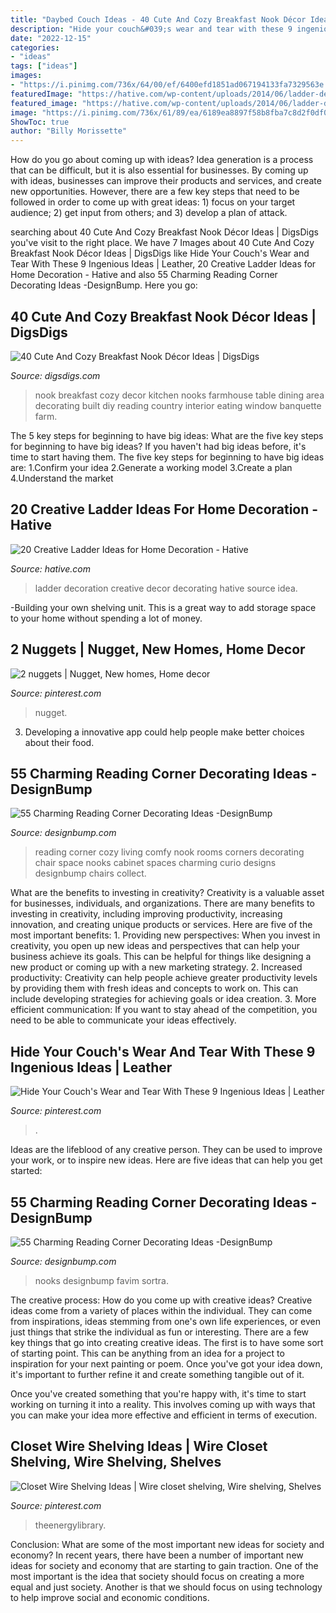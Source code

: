 ```yaml
---
title: "Daybed Couch Ideas - 40 Cute And Cozy Breakfast Nook Décor Ideas"
description: "Hide your couch&#039;s wear and tear with these 9 ingenious ideas"
date: "2022-12-15"
categories:
- "ideas"
tags: ["ideas"]
images:
- "https://i.pinimg.com/736x/64/00/ef/6400efd1851ad067194133fa7329563e.jpg"
featuredImage: "https://hative.com/wp-content/uploads/2014/06/ladder-decor-ideas/16-ladder-decor-ideas.jpg"
featured_image: "https://hative.com/wp-content/uploads/2014/06/ladder-decor-ideas/16-ladder-decor-ideas.jpg"
image: "https://i.pinimg.com/736x/61/89/ea/6189ea8897f58b8fba7c8d2f0df0949a.jpg"
ShowToc: true
author: "Billy Morissette"
---
```



How do you go about coming up with ideas?
Idea generation is a process that can be difficult, but it is also essential for businesses. By coming up with ideas, businesses can improve their products and services, and create new opportunities. However, there are a few key steps that need to be followed in order to come up with great ideas: 1) focus on your target audience; 2) get input from others; and 3) develop a plan of attack.

	

		
searching about 40 Cute And Cozy Breakfast Nook Décor Ideas | DigsDigs you've visit to the right place. We have 7 Images about 40 Cute And Cozy Breakfast Nook Décor Ideas | DigsDigs like Hide Your Couch&#039;s Wear and Tear With These 9 Ingenious Ideas | Leather, 20 Creative Ladder Ideas for Home Decoration - Hative and also 55 Charming Reading Corner Decorating Ideas -DesignBump. Here you go:
		
    
## 40 Cute And Cozy Breakfast Nook Décor Ideas | DigsDigs

<img loading=lazy src="http://www.digsdigs.com/photos/cute-and-cozy-breakfast-nook-decor-ideas-37.jpg" onerror="this.onerror=null;this.src='https://tse1.mm.bing.net/th?id=OIP.wylAc8EBbD1xREZx_ZifTAHaJ3&amp;pid=15.1';" alt="40 Cute And Cozy Breakfast Nook Décor Ideas | DigsDigs">

_Source: digsdigs.com_

>nook breakfast cozy decor kitchen nooks farmhouse table dining area decorating built diy reading country interior eating window banquette farm. 

	

The 5 key steps for beginning to have big ideas: What are the five key steps for beginning to have big ideas?
If you haven't had big ideas before, it's time to start having them. The five key steps for beginning to have big ideas are: 1.Confirm your idea 2.Generate a working model 3.Create a plan 4.Understand the market 
    
## 20 Creative Ladder Ideas For Home Decoration - Hative

<img loading=lazy src="https://hative.com/wp-content/uploads/2014/06/ladder-decor-ideas/16-ladder-decor-ideas.jpg" onerror="this.onerror=null;this.src='https://tse2.mm.bing.net/th?id=OIP.O0wHGhtPqPzwwdEkz7UI4wHaLL&amp;pid=15.1';" alt="20 Creative Ladder Ideas for Home Decoration - Hative">

_Source: hative.com_

>ladder decoration creative decor decorating hative source idea. 

	

-Building your own shelving unit. This is a great way to add storage space to your home without spending a lot of money.

    
## 2 Nuggets | Nugget, New Homes, Home Decor

<img loading=lazy src="https://i.pinimg.com/736x/64/00/ef/6400efd1851ad067194133fa7329563e.jpg" onerror="this.onerror=null;this.src='https://tse1.mm.bing.net/th?id=OIP.4pLI26G7f5_SuXM1588TjwHaEK&amp;pid=15.1';" alt="2 nuggets | Nugget, New homes, Home decor">

_Source: pinterest.com_

>nugget. 

	

3. Developing a innovative app could help people make better choices about their food.

    
## 55 Charming Reading Corner Decorating Ideas -DesignBump

<img loading=lazy src="https://cdn.designbump.com/wp-content/uploads/2015/11/reading-corner-nook49.jpg" onerror="this.onerror=null;this.src='https://tse4.mm.bing.net/th?id=OIP.o9E2bFVJzG_Gqxi0ooqvhAHaJ4&amp;pid=15.1';" alt="55 Charming Reading Corner Decorating Ideas -DesignBump">

_Source: designbump.com_

>reading corner cozy living comfy nook rooms corners decorating chair space nooks cabinet spaces charming curio designs designbump chairs collect. 

	

What are the benefits to investing in creativity?
Creativity is a valuable asset for businesses, individuals, and organizations. There are many benefits to investing in creativity, including improving productivity, increasing innovation, and creating unique products or services. Here are five of the most important benefits: 1. Providing new perspectives: When you invest in creativity, you open up new ideas and perspectives that can help your business achieve its goals. This can be helpful for things like designing a new product or coming up with a new marketing strategy. 2. Increased productivity: Creativity can help people achieve greater productivity levels by providing them with fresh ideas and concepts to work on. This can include developing strategies for achieving goals or idea creation. 3. More efficient communication: If you want to stay ahead of the competition, you need to be able to communicate your ideas effectively.

    
## Hide Your Couch&#039;s Wear And Tear With These 9 Ingenious Ideas | Leather

<img loading=lazy src="https://i.pinimg.com/736x/6d/41/77/6d4177d715cabd254f1578289c0f713c--furniture-repair-painted-furniture.jpg" onerror="this.onerror=null;this.src='https://tse4.mm.bing.net/th?id=OIP.HUPSJsF01GiTR1ghwx7UXAHaE5&amp;pid=15.1';" alt="Hide Your Couch&#039;s Wear and Tear With These 9 Ingenious Ideas | Leather">

_Source: pinterest.com_

>. 

	

Ideas are the lifeblood of any creative person. They can be used to improve your work, or to inspire new ideas. Here are five ideas that can help you get started: 

    
## 55 Charming Reading Corner Decorating Ideas -DesignBump

<img loading=lazy src="http://cdn.designbump.com/wp-content/uploads/2015/11/reading-corner-nook08.jpg" onerror="this.onerror=null;this.src='https://tse2.mm.bing.net/th?id=OIP.Pt200OS5GDaQzj09eI_-DQHaLH&amp;pid=15.1';" alt="55 Charming Reading Corner Decorating Ideas -DesignBump">

_Source: designbump.com_

>nooks designbump favim sortra. 

	

The creative process: How do you come up with creative ideas?
Creative ideas come from a variety of places within the individual. They can come from inspirations, ideas stemming from one's own life experiences, or even just things that strike the individual as fun or interesting. 
There are a few key things that go into creating creative ideas. The first is to have some sort of starting point. This can be anything from an idea for a project to inspiration for your next painting or poem. Once you've got your idea down, it's important to further refine it and create something tangible out of it. 

Once you've created something that you're happy with, it's time to start working on turning it into a reality. This involves coming up with ways that you can make your idea more effective and efficient in terms of execution.

    
## Closet Wire Shelving Ideas | Wire Closet Shelving, Wire Shelving, Shelves

<img loading=lazy src="https://i.pinimg.com/736x/61/89/ea/6189ea8897f58b8fba7c8d2f0df0949a.jpg" onerror="this.onerror=null;this.src='https://tse4.mm.bing.net/th?id=OIP._CneT8YBM6qYvqL899f61gHaIr&amp;pid=15.1';" alt="Closet Wire Shelving Ideas | Wire closet shelving, Wire shelving, Shelves">

_Source: pinterest.com_

>theenergylibrary. 

	

Conclusion: What are some of the most important new ideas for society and economy?
In recent years, there have been a number of important new ideas for society and economy that are starting to gain traction. One of the most important is the idea that society should focus on creating a more equal and just society. Another is that we should focus on using technology to help improve social and economic conditions.

